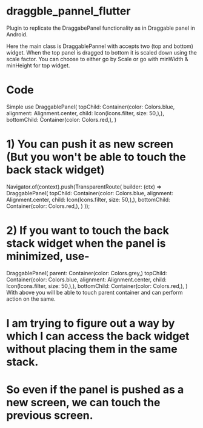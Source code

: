 # draggble_pannel_flutter

Plugin to replicate the DraggabePanel functionality as in Draggable panel in Android.

Here the main class is DraggablePannel with accepts two (top and bottom) widget.
When the top panel is dragged to bottom it is scaled down using the scale factor.
You can choose to either go by Scale or go with minWidth & minHeight for top widget.

# Code
Simple use
DraggablePanel(
  topChild: Container(color: Colors.blue, alignment: Alignment.center, child: Icon(Icons.filter, size: 50,),),
  bottomChild: Container(color:  Colors.red,),
)

# 1) You can push it as new screen (But you won't be able to touch the back stack widget)
Navigator.of(context).push(TransparentRoute(
  builder: (ctx) => DraggablePanel(
    topChild: Container(color: Colors.blue, alignment: Alignment.center, child: Icon(Icons.filter, size: 50,),),
    bottomChild: Container(color:  Colors.red,),
  )
));

# 2) If you want to touch the back stack widget when the panel is minimized, use-
DraggablePanel(
  parent: Container(color:  Colors.grey,)
  topChild: Container(color: Colors.blue, alignment: Alignment.center, child: Icon(Icons.filter, size: 50,),),
  bottomChild: Container(color:  Colors.red,),
)
With above you will be able to touch parent container and can perform action on the same.



# I am trying to figure out a way by which I can access the back widget without placing them in the same stack.
# So even if the panel is pushed as a new screen, we can touch the previous screen.

